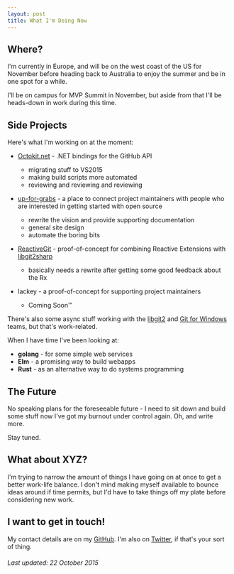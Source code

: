 ```yaml
---
layout: post
title: What I'm Doing Now
---
```


## Where?

I'm currently in Europe, and will be on the west coast of the US for November before heading back to Australia to enjoy the summer and be in one spot for a while.

I'll be on campus for MVP Summit in November, but aside from that I'll be heads-down in work during this time.

## Side Projects

Here's what I'm working on at the moment:

 - [Octokit.net](https://github.com/octokit/octokit.net) - .NET bindings for the GitHub API
    - migrating stuff to VS2015
    - making build scripts more automated
    - reviewing and reviewing and reviewing

 - [up-for-grabs](http://up-for-grabs.net) - a place to connect project maintainers with people who are interested in getting started with open source
    - rewrite the vision and provide supporting documentation
    - general site design
    - automate the boring bits

 - [ReactiveGit](https://github.com/shiftkey/ReactiveGit) - proof-of-concept for combining Reactive Extensions with [libgit2sharp](https://github.com/libgit2/libgit2sharp)
    - basically needs a rewrite after getting some good feedback about the Rx

 - lackey - a proof-of-concept for supporting project maintainers
    - Coming Soon™

There's also some async stuff working with the [libgit2](https://github.com/libgit2) and [Git for Windows](https://github.com/git-for-windows) teams, but that's work-related.

When I have time I've been looking at:

 - **golang** - for some simple web services
 - **Elm** - a promising way to build webapps
 - **Rust** - as an alternative way to do systems programming

## The Future

No speaking plans for the foreseeable future - I need to sit down and build some stuff now I've got my burnout under control again. Oh, and write more.

Stay tuned.

## What about XYZ?

I'm trying to narrow the amount of things I have going on at once to get a better work-life balance. I don't mind making myself available to bounce ideas around if time permits, but I'd have to take things off my plate before considering new work.

## I want to get in touch!

My contact details are on my [GitHub](https://github.com/shiftkey/). I'm also on [Twitter](https://twitter.com/shiftkey), if that's your sort of thing.

###### *Last updated: 22 October 2015*
